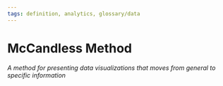 ```yaml
---
tags: definition, analytics, glossary/data
---
```

#  McCandless Method
*A method for presenting data visualizations that moves from general to specific information*